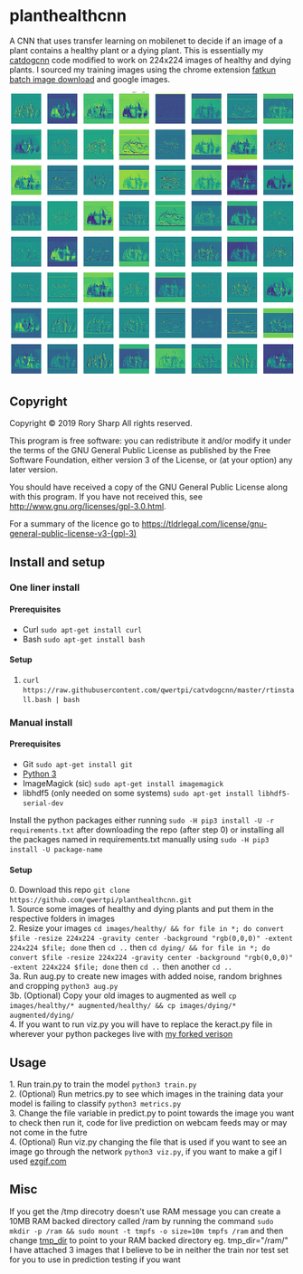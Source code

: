 # planthealthcnn

A CNN that uses transfer learning on mobilenet to decide if an image of a plant contains a healthy plant or a dying plant. This is essentially my [catdogcnn](https://github.com/qwertpi/catvdogcnn) code modified to work on 224x224 images of healthy and dying plants. I sourced my training images using the chrome extension [fatkun batch image download](https://chrome.google.com/webstore/detail/fatkun-batch-download-ima/nnjjahlikiabnchcpehcpkdeckfgnohf?hl=en) and google images.

![A gif of an image going through the network](viz.gif?raw=true "An image going through the network")

## Copyright 
Copyright © 2019  Rory Sharp All rights reserved.

This program is free software: you can redistribute it and/or modify
it under the terms of the GNU General Public License as published by
the Free Software Foundation, either version 3 of the License, or
(at your option) any later version.

You should have received a copy of the GNU General Public License
along with this program.  If you have not received this, see <http://www.gnu.org/licenses/gpl-3.0.html>.

For a summary of the licence go to https://tldrlegal.com/license/gnu-general-public-license-v3-(gpl-3)
## Install and setup
### One liner install
#### Prerequisites
* Curl `sudo apt-get install curl`
* Bash `sudo apt-get install bash`
#### Setup
1. `curl https://raw.githubusercontent.com/qwertpi/catvdogcnn/master/rtinstall.bash | bash`
### Manual install
#### Prerequisites
* Git `sudo apt-get install git`
* [Python 3](https://www.python.org/downloads/)
* ImageMagick (sic) `sudo apt-get install imagemagick`
* libhdf5 (only needed on some systems) `sudo apt-get install libhdf5-serial-dev`

Install the python packages either running `sudo -H pip3 install -U -r requirements.txt` after downloading the repo (after step 0) or installing all the packages named in requirements.txt manually using `sudo -H pip3 install -U package-name`
#### Setup
0\. Download this repo `git clone https://github.com/qwertpi/planthealthcnn.git`  
1\. Source some images of healthy and dying plants and put them in the respective folders in images  
2\. Resize your images `cd images/healthy/ && for file in *; do convert $file -resize 224x224 -gravity center -background "rgb(0,0,0)" -extent 224x224 $file; done` then `cd ..` then `cd dying/ && for file in *; do convert $file -resize 224x224 -gravity center -background "rgb(0,0,0)" -extent 224x224 $file; done` then `cd ..` then another `cd ..`  
3a\. Run aug.py to create new images with added noise, random brighnes and cropping `python3 aug.py`  
3b\. (Optional) Copy your old images to augmented as well `cp images/healthy/* augmented/healthy/ && cp images/dying/* augmented/dying/`  
4\. If you want to run viz.py you will have to replace the keract.py file in wherever your python packeges live with [my forked verison](https://github.com/qwertpi/keract)
## Usage
1\. Run train.py to train the model `python3 train.py`  
2\. (Optional) Run metrics.py to see which images in the training data your model is failing to classify `python3 metrics.py`  
3\. Change the file variable in predict.py to point towards the image you want to check then run it, code for live prediction on webcam feeds may or may not come in the futre  
4\. (Optional) Run viz.py changing the file that is used if you want to see an image go through the network `python3 viz.py`, if you want to make a gif I used [ezgif.com](https://ezgif.com/maker)
## Misc
If you get the /tmp direcotry doesn't use RAM message you can create a 10MB RAM backed directory called /ram by running the command `sudo mkdir -p /ram && sudo mount -t tmpfs -o size=10m tmpfs /ram` and then change [tmp_dir](https://github.com/qwertpi/catvdogcnn/blob/07745d8058cb5fb8e8b346d3023d38c46d80b65d/predict.py#L7) to point to your RAM backed directory eg. tmp_dir="/ram/"  
I have attached 3 images that I believe to be in neither the train nor test set for you to use in prediction testing if you want
